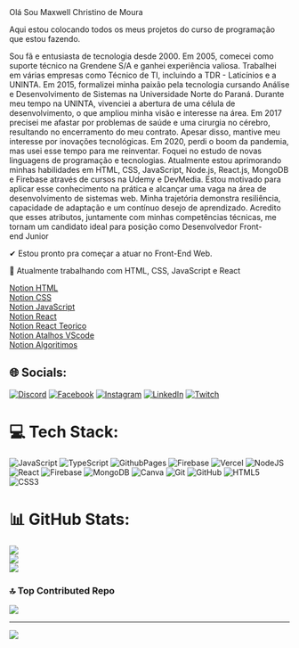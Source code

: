 <div>
<span>Olá Sou Maxwell Christino de Moura</span>
<p>Aqui estou colocando todos os meus projetos do curso de programação que estou fazendo.</p>
<p>Sou fã e entusiasta de tecnologia desde 2000. Em 2005, comecei como suporte técnico na Grendene S/A e ganhei experiência valiosa. Trabalhei em várias empresas como Técnico de TI, incluindo a TDR - Laticínios e a UNINTA. Em 2015, formalizei minha paixão pela tecnologia cursando Análise e Desenvolvimento de Sistemas na Universidade Norte do Paraná. Durante meu tempo na UNINTA, vivenciei a abertura de uma célula de desenvolvimento, o que ampliou minha visão e interesse na área. Em 2017 precisei me afastar por problemas de saúde e uma cirurgia no cérebro, resultando no encerramento do meu contrato. Apesar disso, mantive meu interesse por inovações tecnológicas. Em 2020, perdi o boom da pandemia, mas usei esse tempo para me reinventar. Foquei no estudo de novas linguagens de programação e tecnologias. Atualmente estou aprimorando minhas habilidades em HTML, CSS, JavaScript, Node.js, React.js, MongoDB e Firebase através de cursos na Udemy e DevMedia. Estou motivado para aplicar esse conhecimento na prática e alcançar uma vaga na área de desenvolvimento de sistemas web. Minha trajetória demonstra resiliência, capacidade de adaptação e um contínuo desejo de aprendizado. Acredito que esses atributos, juntamente com minhas competências técnicas, me tornam um candidato ideal para posição como Desenvolvedor Front-end Junior</p>
<p>✔ Estou pronto pra começar a atuar no Front-End Web.</p>
<p>👀 Atualmente trabalhando com HTML, CSS, JavaScript e React</p>
<a href="https://cord-rayon-912.notion.site/Documenta-o-HTML-9a8d57a7d7f74de49ea0f8b07bfc0ea3?pvs=4" target="_blank">Notion HTML</a><br>
<a href="https://cord-rayon-912.notion.site/Documenta-o-CSS-c94d8d481c5f4358adeaa5f15aefd06c?pvs=4" target="_blank">Notion CSS</a><br>
<a href="https://cord-rayon-912.notion.site/Documenta-o-JavaScript-b20f655795544cbeae83a3e08e505b14?pvs=4" target="_blank">Notion JavaScript</a><br>
<a href="https://cord-rayon-912.notion.site/Documenta-o-React-9a19b8b771404b9cb61213be17a44c98?pvs=4" target="_blank">Notion React</a><br>
<a href="https://cord-rayon-912.notion.site/React-Teorico-e82b1c855e73411bb584d01e14997c40?pvs=4" target="_blank">Notion React Teorico</a><br>
<a href="https://cord-rayon-912.notion.site/Atalhos-VSCODE-1378ea0c50414780ac0c1ec8d26d54eb?pvs=4" target="_blank">Notion Atalhos VScode</a><br>
<a href="https://cord-rayon-912.notion.site/Algoritmo-e-L-gica-6f45aae7499248c285176cd5befe47c4?pvs=4" target="_blank">Notion Algoritimos</a><br>
</div>


## 🌐 Socials:
[![Discord](https://img.shields.io/badge/Discord-%237289DA.svg?logo=discord&logoColor=white)](https://discord.gg/https://discord.gg/nKUgcM79Zj) [![Facebook](https://img.shields.io/badge/Facebook-%231877F2.svg?logo=Facebook&logoColor=white)](https://facebook.com/https://www.facebook.com/profile.php?id=100010188225652) [![Instagram](https://img.shields.io/badge/Instagram-%23E4405F.svg?logo=Instagram&logoColor=white)](https://instagram.com/https://www.instagram.com/orc.dev/) [![LinkedIn](https://img.shields.io/badge/LinkedIn-%230077B5.svg?logo=linkedin&logoColor=white)](https://linkedin.com/in/https://www.linkedin.com/in/maxwell-moura-80a33a6b/) [![Twitch](https://img.shields.io/badge/Twitch-%239146FF.svg?logo=Twitch&logoColor=white)](https://twitch.tv/https://www.twitch.tv/sr_orc) 

# 💻 Tech Stack:
![JavaScript](https://img.shields.io/badge/javascript-%23323330.svg?style=for-the-badge&logo=javascript&logoColor=%23F7DF1E) ![TypeScript](https://img.shields.io/badge/typescript-%23007ACC.svg?style=for-the-badge&logo=typescript&logoColor=white) ![GithubPages](https://img.shields.io/badge/github%20pages-121013?style=for-the-badge&logo=github&logoColor=white) ![Firebase](https://img.shields.io/badge/firebase-%23039BE5.svg?style=for-the-badge&logo=firebase) ![Vercel](https://img.shields.io/badge/vercel-%23000000.svg?style=for-the-badge&logo=vercel&logoColor=white) ![NodeJS](https://img.shields.io/badge/node.js-6DA55F?style=for-the-badge&logo=node.js&logoColor=white) ![React](https://img.shields.io/badge/react-%2320232a.svg?style=for-the-badge&logo=react&logoColor=%2361DAFB) ![Firebase](https://img.shields.io/badge/firebase-a08021?style=for-the-badge&logo=firebase&logoColor=ffcd34) ![MongoDB](https://img.shields.io/badge/MongoDB-%234ea94b.svg?style=for-the-badge&logo=mongodb&logoColor=white) ![Canva](https://img.shields.io/badge/Canva-%2300C4CC.svg?style=for-the-badge&logo=Canva&logoColor=white) ![Git](https://img.shields.io/badge/git-%23F05033.svg?style=for-the-badge&logo=git&logoColor=white) ![GitHub](https://img.shields.io/badge/github-%23121011.svg?style=for-the-badge&logo=github&logoColor=white) ![HTML5](https://img.shields.io/badge/html5-%23E34F26.svg?style=for-the-badge&logo=html5&logoColor=white) ![CSS3](https://img.shields.io/badge/css3-%231572B6.svg?style=for-the-badge&logo=css3&logoColor=white)
# 📊 GitHub Stats:
![](https://github-readme-stats.vercel.app/api?username=maxwellmoura&theme=dark&hide_border=false&include_all_commits=true&count_private=true)<br/>
![](https://github-readme-streak-stats.herokuapp.com/?user=maxwellmoura&theme=dark&hide_border=false)<br/>
![](https://github-readme-stats.vercel.app/api/top-langs/?username=maxwellmoura&theme=dark&hide_border=false&include_all_commits=true&count_private=true&layout=compact)

### 🔝 Top Contributed Repo
![](https://github-contributor-stats.vercel.app/api?username=maxwellmoura&limit=5&theme=dark&combine_all_yearly_contributions=true)

---
[![](https://visitcount.itsvg.in/api?id=maxwellmoura&icon=0&color=0)](https://visitcount.itsvg.in)

<!-- Proudly created with GPRM ( https://gprm.itsvg.in ) -->
